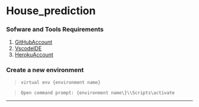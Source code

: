 # House_prediction

### **Sofware and Tools Requirements**

1. [GitHubAccount](https://github.com)
2. [VscodeIDE](https://code.vscode.com)
3. [HerokuAccount](https://heroku.com)


### Create a new environment


> ```
> virtual env {environment name}
> ```

> ```
> Open command prompt: {environment name\}\\Scripts\activate
> ```

---
